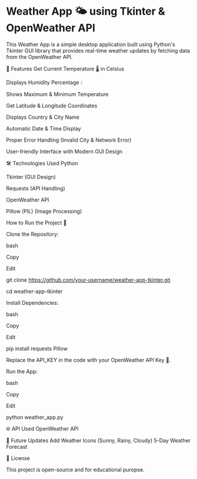 # Weather App 🌤️ using Tkinter & OpenWeather API
This Weather App is a simple desktop application built using Python's Tkinter GUI library that provides real-time weather updates by fetching data from the OpenWeather API.

🔑 Features
Get Current Temperature 🌡️ in Celsius

Displays Humidity Percentage 💧

Shows Maximum & Minimum Temperature

Get Latitude & Longitude Coordinates

Displays Country & City Name

Automatic Date & Time Display

Proper Error Handling (Invalid City & Network Error)

User-friendly Interface with Modern GUI Design


🛠️ Technologies Used
Python

Tkinter (GUI Design)

Requests (API Handling)

OpenWeather API

Pillow (PIL) (Image Processing)


How to Run the Project 🚀

Clone the Repository:

bash

Copy

Edit

git clone https://github.com/your-username/weather-app-tkinter.git

cd weather-app-tkinter


Install Dependencies:

bash

Copy

Edit

pip install requests Pillow

Replace the API_KEY in the code with your OpenWeather API Key 🔑.

Run the App:


bash

Copy

Edit

python weather_app.py

🌐 API Used
OpenWeather API

💪 Future Updates
Add Weather Icons (Sunny, Rainy, Cloudy)
5-Day Weather Forecast

📝 License

This project is open-source and for educational puropse.

